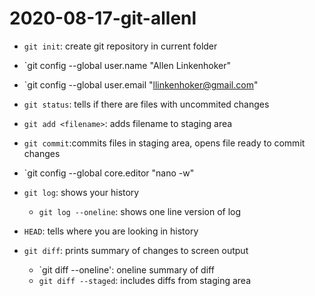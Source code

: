 # 2020-08-17-git-allenl

- `git init`: create git repository in current folder

- `git config --global user.name "Allen Linkenhoker"
- `git config --global user.email "llinkenhoker@gmail.com"

- `git status`: tells if there are files with uncommited changes
- `git add <filename>`: adds filename to staging area
- `git commit`:commits files in staging area, opens file ready to commit changes

- `git config --global core.editor "nano -w"

- `git log`: shows your history
	- `git log --oneline`: shows one line version of log

- `HEAD`: tells where you are looking in history

- `git diff`: prints summary of changes to screen output
	- `git diff --oneline': oneline summary of diff
	- `git diff --staged`: includes diffs from staging area

